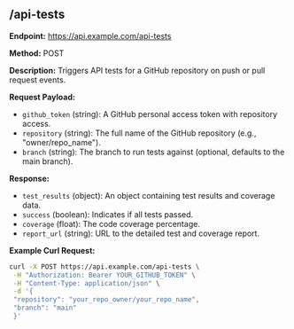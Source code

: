 ## /api-tests

**Endpoint:** https://api.example.com/api-tests

**Method:** POST

**Description:** Triggers API tests for a GitHub repository on push or pull request events.

**Request Payload:**
- `github_token` (string): A GitHub personal access token with repository access.
- `repository` (string): The full name of the GitHub repository (e.g., "owner/repo_name").
- `branch` (string): The branch to run tests against (optional, defaults to the main branch).

**Response:**
- `test_results` (object): An object containing test results and coverage data.
 - `success` (boolean): Indicates if all tests passed.
 - `coverage` (float): The code coverage percentage.
 - `report_url` (string): URL to the detailed test and coverage report.

**Example Curl Request:**
```bash
curl -X POST https://api.example.com/api-tests \
 -H "Authorization: Bearer YOUR_GITHUB_TOKEN" \
 -H "Content-Type: application/json" \
 -d '{
 "repository": "your_repo_owner/your_repo_name",
 "branch": "main"
 }'
```
